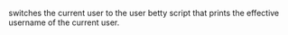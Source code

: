 switches the current user to the user betty
script that prints the effective username of the current user.